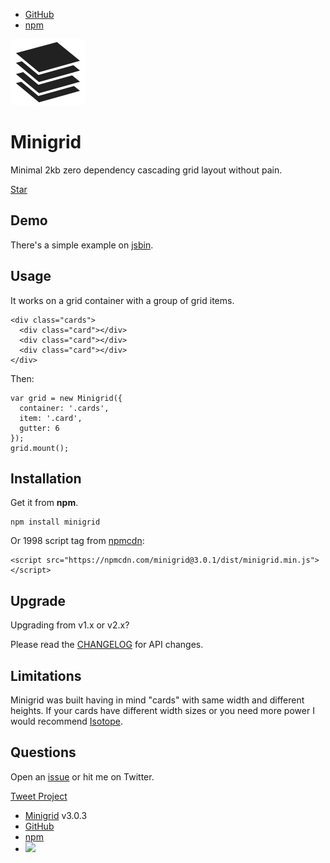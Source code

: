 - [GitHub](https://github.com/henriquea/minigrid)
- [npm](https://www.npmjs.com/package/minigrid)

![Minigrid](logo.svg)

# Minigrid

Minimal 2kb zero dependency cascading grid layout without pain.

<p><a class="github-button" href="https://github.com/henriquea/minigrid" data-style="mega" data-count-href="/henriquea/minigrid/stargazers" data-count-api="/repos/henriquea/minigrid#stargazers_count" data-count-aria-label="# stargazers on GitHub" aria-label="Star henriquea/minigrid on GitHub">Star</a></p>

## Demo

There's a simple example on [jsbin](http://jsbin.com/wamele/edit?js,output).

## Usage

It works on a grid container with a group of grid items.

```
<div class="cards">
  <div class="card"></div>
  <div class="card"></div>
  <div class="card"></div>
</div>
```

Then:

```
var grid = new Minigrid({
  container: '.cards',
  item: '.card',
  gutter: 6
});
grid.mount();
```

## Installation

Get it from <strong>npm</strong>.

```
npm install minigrid
```

Or 1998 script tag from [npmcdn](https://npmcdn.com/minigrid@3.0.1/dist/minigrid.min.js):

```
<script src="https://npmcdn.com/minigrid@3.0.1/dist/minigrid.min.js"></script>
```

## Upgrade

Upgrading from v1.x or v2.x?

Please read the [CHANGELOG](https://github.com/henriquea/minigrid/blob/master/CHANGELOG.md) for API changes.

## Limitations

Minigrid was built having in mind "cards" with same width and different heights. If your cards have different width sizes or you need more power I would recommend [Isotope](http://isotope.metafizzy.co/).

## Questions

Open an [issue](https://github.com/henriquea/minigrid/issues) or hit me on Twitter.

<a href="https://twitter.com/share" class="twitter-share-button" data-url="http://alves.im/minigrid" data-text="Minimal 2kb zero dependencies cascading grid layout" data-via="healves82" data-hashtags="javascript">Tweet Project</a>
<script>!function(d,s,id){var js,fjs=d.getElementsByTagName(s)[0],p=/^http:/.test(d.location)?'http':'https';if(!d.getElementById(id)){js=d.createElement(s);js.id=id;js.src=p+'://platform.twitter.com/widgets.js';fjs.parentNode.insertBefore(js,fjs);}}(document, 'script', 'twitter-wjs');</script>

- [Minigrid](http://alves.im/minigrid) v3.0.3
- [GitHub](https://github.com/henriquea/minigrid)
- [npm](https://www.npmjs.com/package/minigrid)
- <a href="https://js.org"><img src="https://logo.js.org/dark_horz.png" width="55"/></a>
